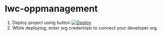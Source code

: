 # lwc-oppmanagement

1. Deploy project using button
[![Deploy](https://www.herokucdn.com/deploy/button.svg)](https://dashboard.heroku.com/new?template=https://github.com/rohitramachandruni/lwc-oppmanagement.git)
2. While deploying, enter org credentials to connect your developer org.
